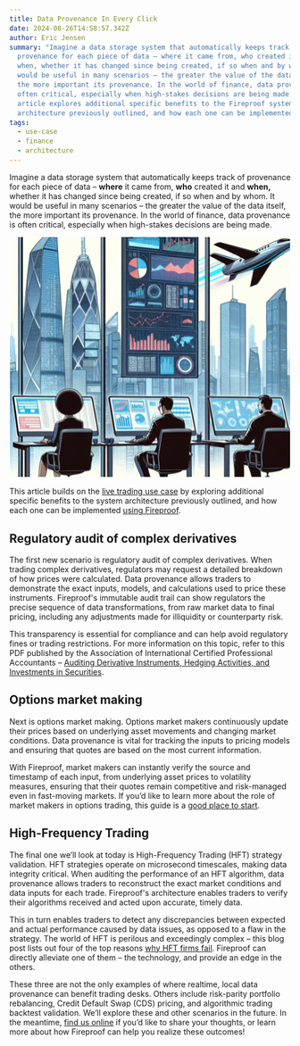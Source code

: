 ```yaml
---
title: Data Provenance In Every Click
date: 2024-08-26T14:58:57.342Z
author: Eric Jensen
summary: "Imagine a data storage system that automatically keeps track of
  provenance for each piece of data – where it came from, who created it and
  when, whether it has changed since being created, if so when and by whom. It
  would be useful in many scenarios – the greater the value of the data itself,
  the more important its provenance. In the world of finance, data provenance is
  often critical, especially when high-stakes decisions are being made. This
  article explores additional specific benefits to the Fireproof system
  architecture previously outlined, and how each one can be implemented. "
tags:
  - use-case
  - finance
  - architecture
---
```


Imagine a data storage system that automatically keeps track of provenance for each piece of data – **where** it came from, **who** created it and **when,** whether it has changed since being created, if so when and by whom. It would be useful in many scenarios – the greater the value of the data itself, the more important its provenance. In the world of finance, data provenance is often critical, especially when high-stakes decisions are being made.

![](/static/img/content-misc-diagrams-pics-etc.png)

This article builds on the [live trading use case](https://fireproof.storage/posts/use-case:-hedge-fund-strategy-approval-workflow-for-live-trading-desk/) by exploring additional specific benefits to the system architecture previously outlined, and how each one can be implemented [using Fireproof](https://github.com/fireproof-storage).

## Regulatory audit of complex derivatives

The first new scenario is regulatory audit of complex derivatives. When trading complex derivatives, regulators may request a detailed breakdown of how prices were calculated. Data provenance allows traders to demonstrate the exact inputs, models, and calculations used to price these instruments. Fireproof's immutable audit trail can show regulators the precise sequence of data transformations, from raw market data to final pricing, including any adjustments made for illiquidity or counterparty risk.

This transparency is essential for compliance and can help avoid regulatory fines or trading restrictions. For more information on this topic, refer to this PDF published by the Association of International Certified Professional Accountants – [Auditing Derivative Instruments, Hedging Activities, and Investments in Securities](https://us.aicpa.org/content/dam/aicpa/research/standards/auditattest/downloadabledocuments/au-00332.pdf).

## Options market making

Next is options market making. Options market makers continuously update their prices based on underlying asset movements and changing market conditions. Data provenance is vital for tracking the inputs to pricing models and ensuring that quotes are based on the most current information.

With Fireproof, market makers can instantly verify the source and timestamp of each input, from underlying asset prices to volatility measures, ensuring that their quotes remain competitive and risk-managed even in fast-moving markets. If you’d like to learn more about the role of market makers in options trading, this guide is a [good place to start](https://www.projectfinance.com/options-market-maker/).

## High-Frequency Trading

The final one we’ll look at today is High-Frequency Trading (HFT) strategy validation. HFT strategies operate on microsecond timescales, making data integrity critical. When auditing the performance of an HFT algorithm, data provenance allows traders to reconstruct the exact market conditions and data inputs for each trade. Fireproof's architecture enables traders to verify their algorithms received and acted upon accurate, timely data.

This in turn enables traders to detect any discrepancies between expected and actual performance caused by data issues, as opposed to a flaw in the strategy. The world of HFT is perilous and exceedingly complex – this blog post lists out four of the top reasons [why HFT firms fail](https://blog.bettertrader.co/2023/02/21/why-high-frequency-trading-hft-operations-fail-exploring-the-risks-and-challenges/). Fireproof can directly alleviate one of them – the technology, and provide an edge in the others.

These three are not the only examples of where realtime, local data provenance can benefit trading desks. Others include risk-parity portfolio rebalancing, Credit Default Swap (CDS) pricing, and algorithmic trading backtest validation. We’ll explore these and other scenarios in the future. In the meantime, [find us online](https://fireproof.storage/service-and-support/) if you’d like to share your thoughts, or learn more about how Fireproof can help you realize these outcomes!